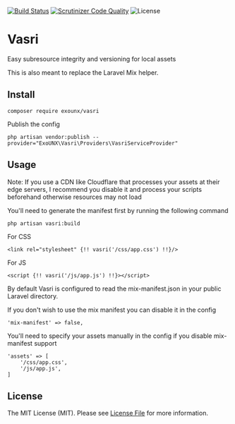 [![Build Status](https://scrutinizer-ci.com/g/ExoUNX/Vasri/badges/build.png?b=master)](https://scrutinizer-ci.com/g/ExoUNX/Vasri/build-status/dev) 
[![Scrutinizer Code Quality](https://scrutinizer-ci.com/g/ExoUNX/Vasri/badges/quality-score.png?b=master)](https://scrutinizer-ci.com/g/ExoUNX/Vasri/?branch=dev)
![License](https://img.shields.io/github/license/ExoUNX/Vasri.svg)

# Vasri
Easy subresource integrity and versioning for local assets

This is also meant to replace the Laravel Mix helper.

## Install

```
composer require exounx/vasri
```

Publish the config
```
php artisan vendor:publish --provider="ExoUNX\Vasri\Providers\VasriServiceProvider"
```

## Usage

Note: If you use a CDN like Cloudflare that processes your assets at their edge servers, I recommend you disable it and process your scripts beforehand otherwise resources may not load

You'll need to generate the manifest first by running the following command

```
php artisan vasri:build
```

For CSS

```
<link rel="stylesheet" {!! vasri('/css/app.css') !!}/>
```

For JS

```
<script {!! vasri('/js/app.js') !!}></script>
```

By default Vasri is configured to read the mix-manifest.json in your public Laravel directory.

If you don't wish to use the mix manifest you can disable it in the config

```
'mix-manifest' => false,
```

You'll need to specify your assets manually in the config if you disable mix-manifest support

```
'assets' => [
    '/css/app.css',
    '/js/app.js',
]
```



## License

The MIT License (MIT). Please see [License File](https://github.com/ExoUNX/Vasri/blob/master/LICENSE) for more information.
